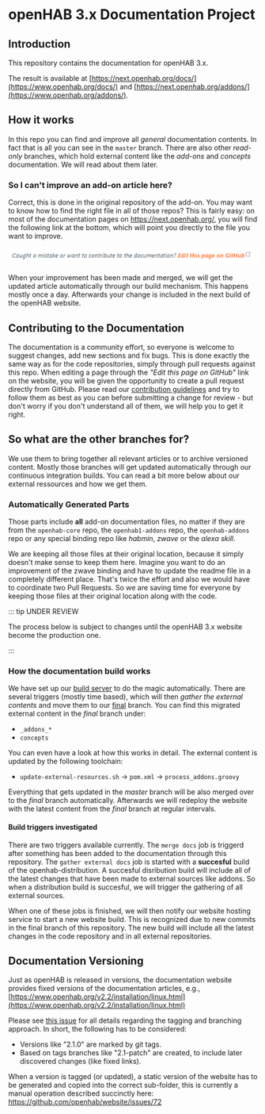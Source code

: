 # openHAB 3.x Documentation Project

## Introduction

This repository contains the documentation for openHAB 3.x.

The result is available at [https://next.openhab.org/docs/](https://www.openhab.org/docs/) and [https://next.openhab.org/addons/](https://www.openhab.org/addons/).

## How it works

In this repo you can find and improve all *general* documentation contents.
In fact that is all you can see in the `master` branch.
There are also other *read-only* branches, which hold external content like the *add-ons* and *concepts* documentation.
We will read about them later.

### So I can't improve an add-on article here?

Correct, this is done in the original repository of the add-on.
You may want to know how to find the right file in all of those repos?
This is fairly easy: 
on most of the documentation pages on https://next.openhab.org/, 
you will find the following link at the bottom, which will point you directly to the file you want to improve.

![Contribution link to a specific page](./images/contribution_link.png)

When your improvement has been made and merged, we will get the updated article automatically through our build mechanism.
This happens mostly once a day. Afterwards your change is included in the next build of the openHAB website.

## Contributing to the Documentation

The documentation is a community effort, so everyone is welcome to suggest changes, add new sections and fix bugs.
This is done exactly the same way as for the code repositories, simply through pull requests against this repo.
When editing a page through the _"Edit this page on GitHub"_ link on the website, you will be given the opportunity to
create a pull request directly from GitHub. 
Please read our [contribution guidelines](CONTRIBUTING.md) and try to follow
them as best as you can before submitting a change for review - but don't worry if you don't understand all of them, we
will help you to get it right.

## So what are the other branches for?

We use them to bring together all relevant articles or to archive versioned content.
Mostly those branches will get updated automatically through our continuous integration builds.
You can read a bit more below about our external ressources and how we get them.

### Automatically Generated Parts

Those parts include __all__ add-on documentation files, no matter if they are from the `openhab-core` repo, the
`openhab1-addons` repo, the `openhab-addons` repo or any special binding repo like *habmin*, *zwave* or the *alexa skill*.

We are keeping all those files at their original location, because it simply doesn't make sense to keep them here.
Imagine you want to do an improvement of the zwave binding and have to update the readme file in a completely different place.
That's twice the effort and also we would have to coordinate two Pull Requests.
So we are saving time for everyone by keeping those files at their original location along with the code.

::: tip UNDER REVIEW

The process below is subject to changes until the openHAB 3.x website become the production one.

:::

### How the documentation build works

We have set up our [build server](https://ci.openhab.org/view/Documentation%20(3.x)/) to do the magic automatically.
There are several triggers (mostly time based), which will then *gather the external contents* and move them to our [final](https://github.com/openhab/openhab-docs/tree/final) branch.
You can find this migrated external content in the *final* branch under:

- `_addons_*`
- `concepts`

You can even have a look at how this works in detail.
The external content is updated by the following toolchain:

- `update-external-resources.sh` → `pom.xml` → `process_addons.groovy`

Everything that gets updated in the *master* branch will be also merged over to the *final* branch automatically.
Afterwards we will redeploy the website with the latest content from the *final* branch at regular intervals.

#### Build triggers investigated

There are two triggers available currently.
The `merge docs` job is triggerd after something has been added to the documentation through this repository.
The `gather external docs` job is started with a **succesful** build of the openhab-distribution.
A succesful disribution build will include all of the latest changes that have been made to external sources like addons.
So when a distribution build is succesful, we will trigger the gathering of all external sources.

When one of these jobs is finished, we will then notify our website hosting service to start a new website build.
This is recognized due to new commits in the final branch of this repository.
The new build will include all the latest changes in the code repository and in all external repositories.

## Documentation Versioning

Just as openHAB is released in versions, the documentation website provides fixed versions of the documentation articles, e.g., [https://www.openhab.org/v2.2/installation/linux.html](https://www.openhab.org/v2.2/installation/linux.html)

Please see [this issue](https://github.com/openhab/openhab-docs/issues/520#issuecomment-339741820) for all details regarding the tagging and branching approach.
In short, the following has to be considered:

- Versions like "2.1.0" are marked by git tags.
- Based on tags branches like "2.1-patch" are created, to include later discovered changes (like fixed links).

When a version is tagged (or updated), a static version of the website has to be generated and copied into the correct sub-folder, this is currently a manual operation described succinctly here: https://github.com/openhab/website/issues/72
